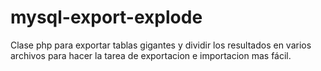 # mysql-export-explode
Clase php para exportar tablas gigantes y dividir los resultados en varios archivos para hacer la tarea de exportacion e importacion mas fácil.

